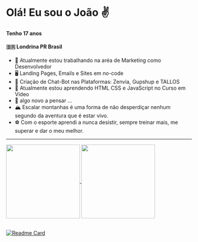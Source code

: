 # Olá! Eu sou o João ✌

#### Tenho 17 anos
#### 🇧🇷 Londrina PR Brasil 

- 🔭 Atualmente estou trabalhando na aréa de Marketing como Desenvolvedor
- 🖥 Landing Pages, Emails e Sites em no-code
- 🤖 Criação de Chat-Bot nas Plataformas: Zenvia, Gupshup e TALLOS
- 🌱 Atualmente estou aprendendo HTML CSS e JavaScript no Curso em Vídeo
- 💬 algo novo a pensar ...
- 🏔️ Escalar montanhas é uma forma de não desperdiçar nenhum segundo da aventura que é estar vivo.
- ⚽ Com o esporte aprendi a nunca desistir, sempre treinar mais, me superar e dar o meu melhor.

<hr>

<a href="https://github.com/JoaohenriqueSql/github-readme-stats">
  <img height=200 align="center" src="https://github-readme-stats.vercel.app/api?username=JoaohenriqueSql&show_icons=true&theme=radical" />
</a>

<a href="https://github.com/JoaohenriqueSql/convoychat">
  <img height=200 align="center" src="https://github-readme-stats.vercel.app/api/top-langs?username=JoaohenriqueSql&layout=compact&langs_count=8&card_width=320&theme=radical" />
</a>

<br>
<br>

[![Readme Card](https://github-readme-stats.vercel.app/api/pin/?username=JoaohenriqueSql&repo=Projeto-Curso-em-Video&theme=radical)](https://github.com/JoaohenriqueSql/Projeto-Curso-em-Video)
